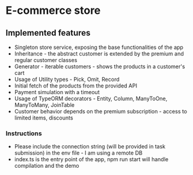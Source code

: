 # E-commerce store

## Implemented features

- Singleton store service, exposing the base functionalities of the app
- Inheritance - the abstract customer is extended by the premium and regular customer classes
- Generator - iterable customers - shows the products in a customer's cart
- Usage of Utility types - Pick, Omit, Record
- Initial fetch of the products from the provided API
- Payment simulation with a timeout
- Usage of TypeORM decorators - Entity, Column, ManyToOne, ManyToMany, JoinTable
- Customer behavior depends on the premium subscription - access to limited items, discounts

### Instructions

- Please include the connection string (will be provided in task submission) in the env file - I am using a remote DB
- index.ts is the entry point of the app, npm run start will handle compilation and the demo
